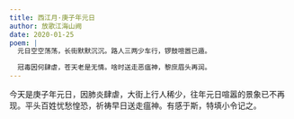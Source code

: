 ```yaml
---
title: 西江月·庚子年元日
author: 放歌江海山阙
date: 2020-01-25
poem: |
  元日空空荡荡，长街默默沉沉。路人三两少车行，锣鼓喧嚣已遁。

  冠毒因何肆虐，苍天老是无情。啥时送走恶瘟神，黎庶眉头再润。
---
```


今天是庚子年元日，因肺炎肆虐，大街上行人稀少，往年元日喧嚣的景象已不再现。平头百姓忧愁惶恐，祈祷早日送走瘟神。有感于斯，特填小令记之。
